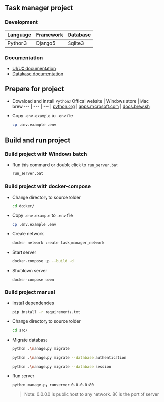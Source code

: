 ## Task manager project
### Development
Language | Framework | Database
--- | --- | ---|
Python3 | Django5 | Sqlite3


### Documentation
* [UI/UX documentation](https://app.diagrams.net/#G1cHqEa9rIB-vwxNpvU5EfxVBAak23uPxW#%7B%22pageId%22%3A%22Ya_B0YewmzJZYzgCy9wD%22%7D)
* [Database documentation](https://app.diagrams.net/#G1cHqEa9rIB-vwxNpvU5EfxVBAak23uPxW#%7B%22pageId%22%3A%22n3Fa2zsxcn-xMpsse4Qi%22%7D)



## Prepare for project
* Download and install `Python3`
    Offical website | Windows store | Mac brew
    --- | --- | --- |
    [python.org](https://www.python.org/) | [apps.microsoft.com](https://apps.microsoft.com/search?query=python) | [docs.brew.sh](https://docs.brew.sh/Homebrew-and-Python)

* Copy `.env.example` to `.env` file
    ```bash
    cp .env.example .env
    ```


## Build and run project
### Build project with Windows batch
* Run this command or double click to `run_server.bat`
    ```bash
    run_server.bat
    ```


### Build project with docker-compose
* Change directory to source folder
    ```bash
    cd docker/
    ```

* Copy `.env.example` to `.env` file
    ```bash
    cp .env.example .env
    ```

* Create network
    ```bash
    docker network create task_manager_network
    ```

* Start server

    ```bash
    docker-compose up --build -d
    ```

* Shutdown server
    ```bash
    docker-compose down
    ```


### Build project manual
* Install dependencies
    ```bash
    pip install -r requirements.txt
    ```

* Change directory to source folder
    ```bash
    cd src/
    ```

* Migrate database
    ```bash
    python .\manage.py migrate
    ```
    ```bash
    python .\manage.py migrate --database authentication
    ```
    ```bash
    python .\manage.py migrate --database session
    ```

* Run server
    ```bash
    python manage.py runserver 0.0.0.0:80
    ```
    > Note: 0.0.0.0 is public host to any network. 80 is the port of server
